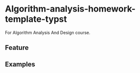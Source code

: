 # Algorithm-analysis-homework-template-typst

For Algorithm Analysis And Design course.

## Feature

## Examples
